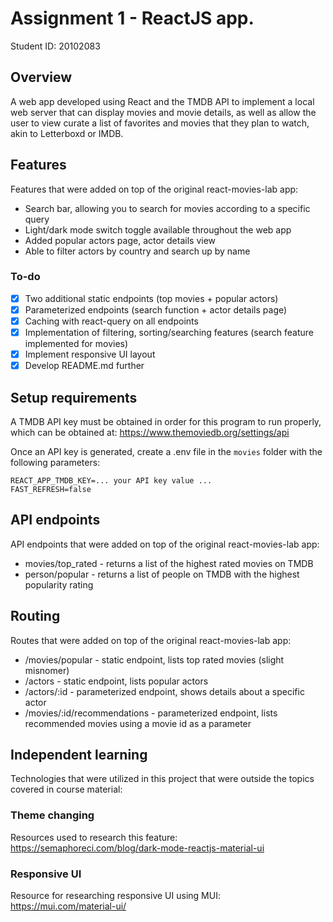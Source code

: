 # Assignment 1 - ReactJS app.

Student ID: 20102083

## Overview

A web app developed using React and the TMDB API to implement a local web server that can display movies and movie details, as well as allow the user to view curate a list of favorites and movies that they plan to watch, akin to Letterboxd or IMDB.

## Features
Features that were added on top of the original react-movies-lab app:
- Search bar, allowing you to search for movies according to a specific query
- Light/dark mode switch toggle available throughout the web app
- Added popular actors page, actor details view
- Able to filter actors by country and search up by name
### To-do
- [x] Two additional static endpoints (top movies + popular actors)
- [x] Parameterized endpoints (search function + actor details page)
- [x] Caching with react-query on all endpoints
- [x] Implementation of filtering, sorting/searching features (search feature implemented for movies)
- [x] Implement responsive UI layout
- [x] Develop README.md further 

## Setup requirements

A TMDB API key must be obtained in order for this program to run properly, which can be obtained at: https://www.themoviedb.org/settings/api

Once an API key is generated, create a .env file in the `movies` folder with the following parameters:
```
REACT_APP_TMDB_KEY=... your API key value ...
FAST_REFRESH=false
```

## API endpoints
API endpoints that were added on top of the original react-movies-lab app:

- movies/top_rated - returns a list of the highest rated movies on TMDB
- person/popular - returns a list of people on TMDB with the highest popularity rating

## Routing
Routes that were added on top of the original react-movies-lab app:

- /movies/popular - static endpoint, lists top rated movies (slight misnomer)
- /actors - static endpoint, lists popular actors
- /actors/:id - parameterized endpoint, shows details about a specific actor
- /movies/:id/recommendations - parameterized endpoint, lists recommended movies using a movie id as a parameter

## Independent learning
Technologies that were utilized in this project that were outside the topics covered in course material:

### Theme changing

Resources used to research this feature:
https://semaphoreci.com/blog/dark-mode-reactjs-material-ui

### Responsive UI

Resource for researching responsive UI using MUI:
https://mui.com/material-ui/
